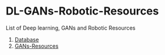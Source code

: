 # DL-GANs-Robotic-Resources
List of Deep learning, GANs and Robotic Resources


1. [Database](/Database.md)
2. [GANs-Resources](/GANs-Resources.md)
